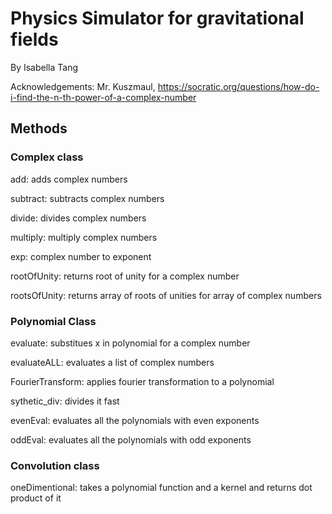 # Physics Simulator for gravitational fields
By Isabella Tang

Acknowledgements: Mr. Kuszmaul, https://socratic.org/questions/how-do-i-find-the-n-th-power-of-a-complex-number

## Methods

### Complex class
add: adds complex numbers

subtract: subtracts complex numbers

divide: divides complex numbers

multiply: multiply complex numbers

exp: complex number to exponent

rootOfUnity: returns root of unity for a complex number

rootsOfUnity: returns array of roots of unities for array of complex numbers

### Polynomial Class

evaluate: substitues x in polynomial for a complex number

evaluateALL: evaluates a list of complex numbers

FourierTransform: applies fourier transformation to a polynomial

sythetic_div: divides it fast

evenEval: evaluates all the polynomials with even exponents

oddEval: evaluates all the polynomials with odd exponents
 
### Convolution class

oneDimentional: takes a polynomial function and a kernel and returns dot product of it
